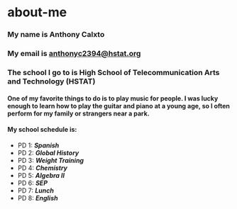 # about-me
### My name is Anthony Calxto 
### My email is anthonyc2394@hstat.org
### The school I go to is High School of Telecommunication Arts and Technology (HSTAT)
#### One of my favorite things to do is to play music for people. I was lucky enough to learn how to play the guitar and piano at a young age, so I often perform for my family or strangers near a park.
#### My school schedule is: 

* PD 1: **_Spanish_**
* PD 2: **_Global History_**
* PD 3: **_Weight Training_**
* PD 4: **_Chemistry_**
* PD 5: **_Algebra II_**
* PD 6: **_SEP_**
* PD 7: **_Lunch_**
* PD 8: **_English_**